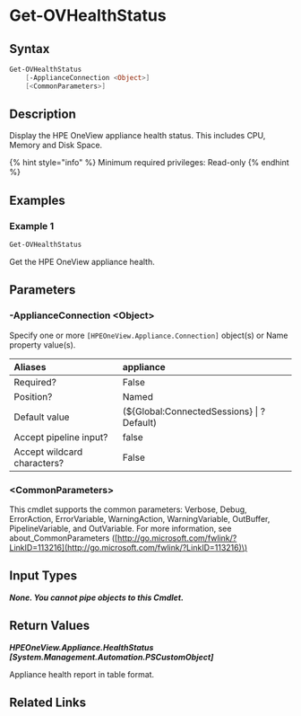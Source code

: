 ﻿---
description: Display appliance health.
---

# Get-OVHealthStatus

## Syntax

```powershell
Get-OVHealthStatus
    [-ApplianceConnection <Object>]
    [<CommonParameters>]
```

## Description

Display the HPE OneView appliance health status.  This includes CPU, Memory and Disk Space.

{% hint style="info" %}
Minimum required privileges: Read-only
{% endhint %}

## Examples

###  Example 1 

```powershell
Get-OVHealthStatus
```

Get the HPE OneView appliance health.

## Parameters

### -ApplianceConnection &lt;Object&gt;

Specify one or more `[HPEOneView.Appliance.Connection]` object(s) or Name property value(s).

| Aliases | appliance |
| :--- | :--- |
| Required? | False |
| Position? | Named |
| Default value | (${Global:ConnectedSessions} &vert; ? Default) |
| Accept pipeline input? | false |
| Accept wildcard characters? | False |

### &lt;CommonParameters&gt;

This cmdlet supports the common parameters: Verbose, Debug, ErrorAction, ErrorVariable, WarningAction, WarningVariable, OutBuffer, PipelineVariable, and OutVariable. For more information, see about\_CommonParameters \([http://go.microsoft.com/fwlink/?LinkID=113216](http://go.microsoft.com/fwlink/?LinkID=113216)\)

## Input Types

_**None.  You cannot pipe objects to this Cmdlet.**_

## Return Values

_**HPEOneView.Appliance.HealthStatus [System.Management.Automation.PSCustomObject]**_

Appliance health report in table format.

## Related Links

